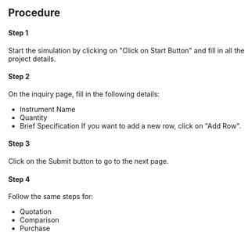 ## Procedure

#### Step 1
Start the simulation by clicking on "Click on Start Button" and fill in all the project details.

#### Step 2
On the inquiry page, fill in the following details:
-	Instrument Name
-	Quantity
-	Brief Specification
If you want to add a new row, click on "Add Row".

#### Step 3
Click on the Submit button to go to the next page.

#### Step 4
Follow the same steps for:
-	Quotation
-	Comparison
-	Purchase



